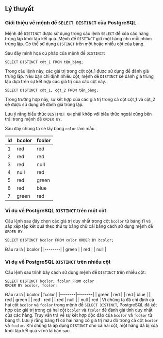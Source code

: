 ## Lý thuyết
### Giới thiệu về mệnh đề `SELECT DISTINCT` của PostgreSQL
Mệnh đề `DISTINCT` được sử dụng trong câu lệnh `SELECT` để xóa các hàng trùng lặp khỏi tập kết quả. Mệnh đề `DISTINCT` giữ một hàng cho mỗi nhóm trùng lặp. Có thể sử dụng `DISTINCT` trên một hoặc nhiều cột của bảng.

Sau đây minh họa cú pháp của mệnh đề `DISTINCT`:

`SELECT DISTINCT cột_1 FROM tên_bảng;`

Trong câu lệnh này, các giá trị trong cột cột_1 được sử dụng để đánh giá trùng lặp. Nếu bạn chỉ định nhiều cột, mệnh đề `DISTINCT` sẽ đánh giá trùng lặp dựa trên sự kết hợp các giá trị của các cột này.

`SELECT DISTINCT cột_1, cột_2 FROM tên_bảng;`

Trong trường hợp này, sự kết hợp của các giá trị trong cả cột cột_1 và cột_2 sẽ được sử dụng để đánh giá trùng lặp.

Lưu ý rằng biểu thức `DISTINCT ON` phải khớp với biểu thức ngoài cùng bên trái trong mệnh đề `ORDER BY`.

Sau đây chúng ta sẽ lấy bảng `color` làm mẫu:

| id | bcolor	| fcolor |
|----|--------|--------|
| 1	| red | red |
| 2	| red	| red |
| 3	| red	| null |
| 4	| null | red |
| 5	| red	| green |
| 6	| red | blue |
| 7	| green	| red |
### Ví dụ về PostgreSQL `DISTINCT` trên một cột
Câu lệnh sau đây chọn các giá trị duy nhất trong cột `bcolor` từ bảng t1 và sắp xếp tập kết quả theo thứ tự bảng chữ cái bằng cách sử dụng mệnh đề `ORDER BY`.

`SELECT DISTINCT bcolor FROM color ORDER BY bcolor;`

Đầu ra là
| bcolor |
|--------|
| green |
| red |
| null |
### Ví dụ về PostgreSQL `DISTINCT` trên nhiều cột
Câu lệnh sau trình bày cách sử dụng mệnh đề `DISTINCT` trên nhiều cột:
```
SELECT DISTINCT bcolor, fcolor FROM color 
ORDER BY bcolor, fcolor;
```
Đầu ra là
| bcolor | fcolor |
|--------|--------|
| green	| red |
| red	| blue |
| red	| green |
| red	| red |
| red	| null |
| null | red |
Vì chúng ta đã chỉ định cả hai cột `bcolor` và `fcolor` trong mệnh đề `SELECT DISTINCT`, PostgreSQL đã kết hợp các giá trị trong cả hai cột `bcolor` và `fcolor` để đánh giá tính duy nhất của các hàng. Truy vấn trả về sự kết hợp độc đáo của `bcolor` và `fcolor` từ bảng t1. Lưu ý rằng bảng t1 có hai hàng có giá trị màu đỏ trong cả cột `bcolor` và `fcolor`. Khi chúng ta áp dụng `DISTINCT` cho cả hai cột, một hàng đã bị xóa khỏi tập kết quả vì nó là bản sao.
